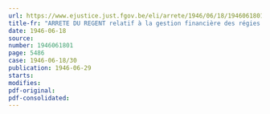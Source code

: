 ```yaml
---
url: https://www.ejustice.just.fgov.be/eli/arrete/1946/06/18/1946061801/justel
title-fr: "ARRETE DU REGENT relatif à la gestion financière des régies communales (NOTE : abrogé pour l'autorité flamande par AGF 2005-07-15/51, art. 303, 5°; En vigueur : 01-01-2014, fixée par AGF 2010-06-25/21, art. 204, 24°) (NOTE : abrogé pour la Région de Bruxelles Capitale par ARR 2003-11-06/44, En vigueur : 01-01-2005)"
date: 1946-06-18
source:
number: 1946061801
page: 5486
case: 1946-06-18/30
publication: 1946-06-29
starts:
modifies:
pdf-original:
pdf-consolidated:
---
```


